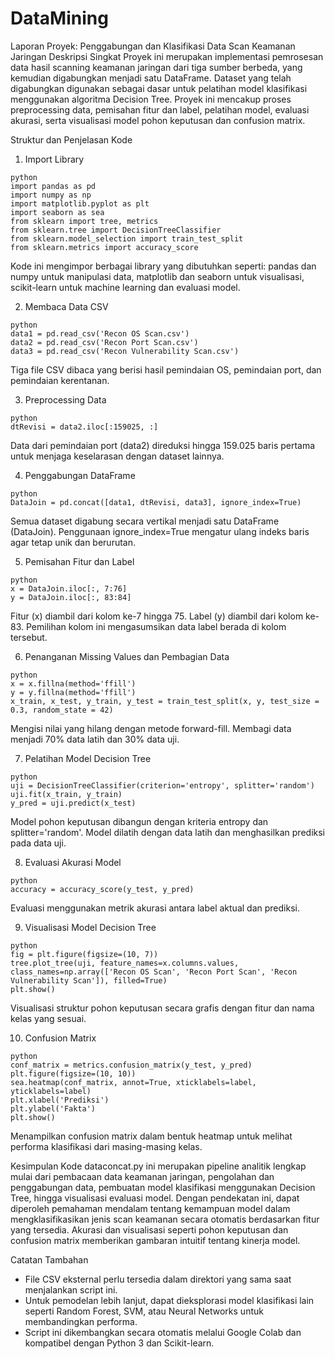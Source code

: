 # DataMining
Laporan Proyek: Penggabungan dan Klasifikasi Data Scan Keamanan Jaringan
Deskripsi Singkat
Proyek ini merupakan implementasi pemrosesan data hasil scanning keamanan jaringan dari tiga sumber berbeda, yang kemudian digabungkan menjadi satu DataFrame. Dataset yang telah digabungkan digunakan sebagai dasar untuk pelatihan model klasifikasi menggunakan algoritma Decision Tree. Proyek ini mencakup proses preprocessing data, pemisahan fitur dan label, pelatihan model, evaluasi akurasi, serta visualisasi model pohon keputusan dan confusion matrix.

Struktur dan Penjelasan Kode
1. Import Library
```
python
import pandas as pd
import numpy as np
import matplotlib.pyplot as plt
import seaborn as sea
from sklearn import tree, metrics
from sklearn.tree import DecisionTreeClassifier
from sklearn.model_selection import train_test_split
from sklearn.metrics import accuracy_score
```
Kode ini mengimpor berbagai library yang dibutuhkan seperti:
pandas dan numpy untuk manipulasi data,
matplotlib dan seaborn untuk visualisasi,
scikit-learn untuk machine learning dan evaluasi model.

2. Membaca Data CSV
```
python
data1 = pd.read_csv('Recon OS Scan.csv')
data2 = pd.read_csv('Recon Port Scan.csv')
data3 = pd.read_csv('Recon Vulnerability Scan.csv')
```
Tiga file CSV dibaca yang berisi hasil pemindaian OS, pemindaian port, dan pemindaian kerentanan.

3. Preprocessing Data
```
python
dtRevisi = data2.iloc[:159025, :]
```
Data dari pemindaian port (data2) direduksi hingga 159.025 baris pertama untuk menjaga keselarasan dengan dataset lainnya.

4. Penggabungan DataFrame
```
python
DataJoin = pd.concat([data1, dtRevisi, data3], ignore_index=True)
```
Semua dataset digabung secara vertikal menjadi satu DataFrame (DataJoin). Penggunaan ignore_index=True mengatur ulang indeks baris agar tetap unik dan berurutan.

5. Pemisahan Fitur dan Label
```
python
x = DataJoin.iloc[:, 7:76]
y = DataJoin.iloc[:, 83:84]
```
Fitur (x) diambil dari kolom ke-7 hingga 75.
Label (y) diambil dari kolom ke-83. Pemilihan kolom ini mengasumsikan data label berada di kolom tersebut.

6. Penanganan Missing Values dan Pembagian Data
```
python
x = x.fillna(method='ffill')
y = y.fillna(method='ffill')
x_train, x_test, y_train, y_test = train_test_split(x, y, test_size = 0.3, random_state = 42)
```
Mengisi nilai yang hilang dengan metode forward-fill.
Membagi data menjadi 70% data latih dan 30% data uji.

7. Pelatihan Model Decision Tree
```
python
uji = DecisionTreeClassifier(criterion='entropy', splitter='random')
uji.fit(x_train, y_train)
y_pred = uji.predict(x_test)
```
Model pohon keputusan dibangun dengan kriteria entropy dan splitter='random'.
Model dilatih dengan data latih dan menghasilkan prediksi pada data uji.

8. Evaluasi Akurasi Model
```
python
accuracy = accuracy_score(y_test, y_pred)
```
Evaluasi menggunakan metrik akurasi antara label aktual dan prediksi.

9. Visualisasi Model Decision Tree
```
python
fig = plt.figure(figsize=(10, 7))
tree.plot_tree(uji, feature_names=x.columns.values, class_names=np.array(['Recon OS Scan', 'Recon Port Scan', 'Recon Vulnerability Scan']), filled=True)
plt.show()
```
Visualisasi struktur pohon keputusan secara grafis dengan fitur dan nama kelas yang sesuai.

10. Confusion Matrix
```
python
conf_matrix = metrics.confusion_matrix(y_test, y_pred)
plt.figure(figsize=(10, 10))
sea.heatmap(conf_matrix, annot=True, xticklabels=label, yticklabels=label)
plt.xlabel('Prediksi')
plt.ylabel('Fakta')
plt.show()
```
Menampilkan confusion matrix dalam bentuk heatmap untuk melihat performa klasifikasi dari masing-masing kelas.

Kesimpulan
Kode dataconcat.py ini merupakan pipeline analitik lengkap mulai dari pembacaan data keamanan jaringan, pengolahan dan penggabungan data, pembuatan model klasifikasi menggunakan Decision Tree, hingga visualisasi evaluasi model. Dengan pendekatan ini, dapat diperoleh pemahaman mendalam tentang kemampuan model dalam mengklasifikasikan jenis scan keamanan secara otomatis berdasarkan fitur yang tersedia. Akurasi dan visualisasi seperti pohon keputusan dan confusion matrix memberikan gambaran intuitif tentang kinerja model.

Catatan Tambahan
- File CSV eksternal perlu tersedia dalam direktori yang sama saat menjalankan script ini.
- Untuk pemodelan lebih lanjut, dapat dieksplorasi model klasifikasi lain seperti Random Forest, SVM, atau Neural Networks untuk membandingkan performa.
- Script ini dikembangkan secara otomatis melalui Google Colab dan kompatibel dengan Python 3 dan Scikit-learn.
